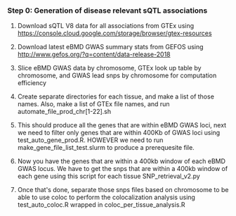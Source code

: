 ### Step 0: Generation of disease relevant sQTL associations

1) Download sQTL V8 data for all associations from GTEx using https://console.cloud.google.com/storage/browser/gtex-resources

2) Download latest eBMD GWAS summary stats from GEFOS using http://www.gefos.org/?q=content/data-release-2018

3) Slice eBMD GWAS data by chromosome, GTEx look up table by chromosome, and GWAS lead snps by chromosome for computation efficiency

4) Create separate directories for each tissue, and make a list of those names. Also, make a list of GTEx file names, and run automate_file_prod_chr[1-22].sh 

5) This should produce all the genes that are within eBMD GWAS loci, next we need to filter only genes that are within 400Kb of GWAS loci using test_auto_gene_prod.R. HOWEVER we need to run make_gene_file_list_test.slurm to produce a prerequesite file.

6) Now you have the genes that are within a 400kb window of each eBMD GWAS locus. We have to get the snps that are within a 400kb window of each gene using this script for each tissue SNP_retrieval_v2.py

7) Once that's done, separate those snps files based on chromosome to be able to use coloc to perform the colocalization analysis using test_auto_coloc.R wrapped in coloc_per_tissue_analysis.R

